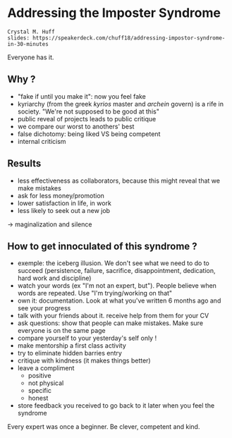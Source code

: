 # Addressing the Imposter Syndrome

    Crystal M. Huff
    slides: https://speakerdeck.com/chuff18/addressing-impostor-syndrome-in-30-minutes

Everyone has it.

## Why ?

- "fake if until you make it": now you feel fake
- kyriarchy (from the greek *kyrios* master and *archein* govern) is a rife in society. "We're not supposed to be good at this"
- public reveal of projects leads to public critique
- we compare our worst to anothers' best
- false dichotomy: being liked VS being competent
- internal criticism

## Results

- less effectiveness as collaborators, because this might reveal that we make mistakes
- ask for less money/promotion
- lower satisfaction in life, in work
- less likely to seek out a new job

-> maginalization and silence

## How to get innoculated of this syndrome ?

- exemple: the iceberg illusion. We don't see what we need to do to succeed (persistence, failure, sacrifice, disappointment, dedication, hard work and discipline)
- watch your words (ex "I'm not an expert, but"). People believe when words are repeated. Use "I'm trying/working on that"
- own it: documentation. Look at what you've written 6 months ago and see your progress
- talk with your friends about it. receive help from them for your CV
- ask questions: show that people can make mistakes. Make sure everyone is on the same page
- compare yourself to your yesterday's self only !
- make mentorship a first class activity
- try to eliminate hidden barries entry
- critique with kindness (it makes things better)
- leave a compliment
    + positive
    + not physical
    + specific
    + honest
- store feedback you received to go back to it later when you feel the syndrome

Every expert was once a beginner.
Be clever, competent and kind.